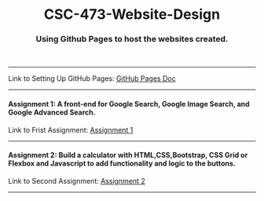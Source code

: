<h1 align="center"> CSC-473-Website-Design </h1>
<h3 align="center"> Using Github Pages to host the websites created. </h3>
<br>
<hr>
Link to Setting Up GitHub Pages: <a href="https://docs.github.com/en/pages/getting-started-with-github-pages/creating-a-github-pages-site"> GitHub Pages Doc </a> 
<br>
<hr>
<h4>Assignment 1: A front-end for Google Search, Google Image Search, and Google Advanced Search.</h4>
Link to Frist Assignment: <a href="https://jiac-lin.github.io/Web-Design/Assignment_1/"> Assignment 1 </a>
<hr>
<h4>Assignment 2: Build a calculator with HTML,CSS,Bootstrap, CSS Grid or Flexbox and Javascript to add functionality and logic to the buttons.</h4>
Link to Second Assignment: <a href="https://jiac-lin.github.io/Web-Design/Assignment_2/"> Assignment 2 </a>
<hr>
